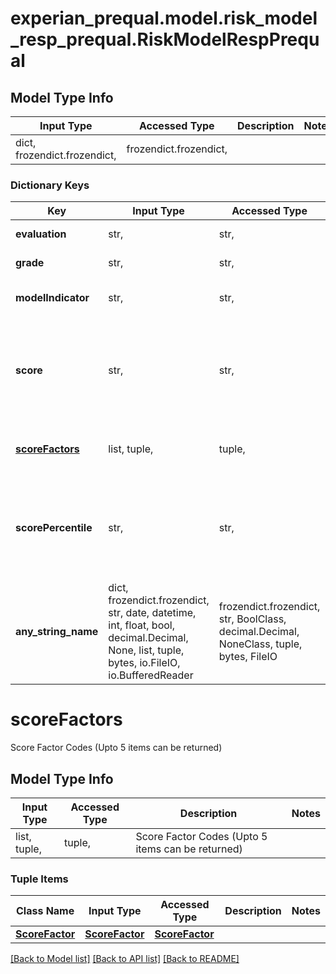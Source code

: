 # experian_prequal.model.risk_model_resp_prequal.RiskModelRespPrequal

## Model Type Info
Input Type | Accessed Type | Description | Notes
------------ | ------------- | ------------- | -------------
dict, frozendict.frozendict,  | frozendict.frozendict,  |  | 

### Dictionary Keys
Key | Input Type | Accessed Type | Description | Notes
------------ | ------------- | ------------- | ------------- | -------------
**evaluation** | str,  | str,  | Sign of risk score. | [optional] 
**grade** | str,  | str,  | Indicates Grade. | [optional] 
**modelIndicator** | str,  | str,  | Indicates which model is being returned. | [optional] 
**score** | str,  | str,  | Present when RiskModels is requested on input or via subcode. 4 character score for the model requested. | [optional] 
**[scoreFactors](#scoreFactors)** | list, tuple,  | tuple,  | Score Factor Codes (Upto 5 items can be returned) | [optional] 
**scorePercentile** | str,  | str,  | Present when ScorePercentile is requested on input and is available for a score. Nation Score Percentile.           | [optional] 
**any_string_name** | dict, frozendict.frozendict, str, date, datetime, int, float, bool, decimal.Decimal, None, list, tuple, bytes, io.FileIO, io.BufferedReader | frozendict.frozendict, str, BoolClass, decimal.Decimal, NoneClass, tuple, bytes, FileIO | any string name can be used but the value must be the correct type | [optional]

# scoreFactors

Score Factor Codes (Upto 5 items can be returned)

## Model Type Info
Input Type | Accessed Type | Description | Notes
------------ | ------------- | ------------- | -------------
list, tuple,  | tuple,  | Score Factor Codes (Upto 5 items can be returned) | 

### Tuple Items
Class Name | Input Type | Accessed Type | Description | Notes
------------- | ------------- | ------------- | ------------- | -------------
[**ScoreFactor**](ScoreFactor.md) | [**ScoreFactor**](ScoreFactor.md) | [**ScoreFactor**](ScoreFactor.md) |  | 

[[Back to Model list]](../../README.md#documentation-for-models) [[Back to API list]](../../README.md#documentation-for-api-endpoints) [[Back to README]](../../README.md)

